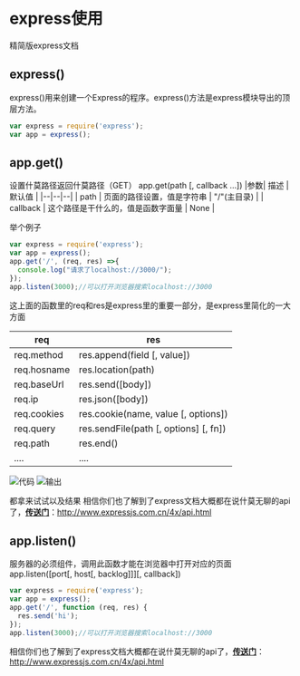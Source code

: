 # express使用
精简版express文档
## express()
express()用来创建一个Express的程序。express()方法是express模块导出的顶层方法。

```javascript
var express = require('express');
var app = express();
```
## app.get()
设置什莫路径返回什莫路径（GET）
app.get(path [, callback ...])
|参数| 描述 | 默认值 |
|--|--|--|
| path | 页面的路径设置，值是字符串 | "/"(主目录) |
| callback | 这个路径是干什么的，值是函数字面量 |  None |

举个例子
```javascript
var express = require('express');
var app = express();
app.get('/', (req, res) =>{
  console.log("请求了localhost://3000/");
});
app.listen(3000);//可以打开浏览器搜索localhost://3000
```
这上面的函数里的req和res是express里的重要一部分，是express里简化的一大方面
 
|req| res |
|--|--|
|req.method|res.append(field [, value])|
|req.hosname|res.location(path)|
| req.baseUrl |res.send([body]) |
| req.ip | res.json([body]) |
| req.cookies | res.cookie(name, value [, options]) |
|req.query|res.sendFile(path [, options] [, fn])|
| req.path | res.end() |
|....|....|


![代码](https://img-blog.csdnimg.cn/2020022312554485.png?x-oss-process=image/watermark,type_ZmFuZ3poZW5naGVpdGk,shadow_10,text_aHR0cHM6Ly9ibG9nLmNzZG4ubmV0L1N5c3RlbV9zenM=,size_16,color_FFFFFF,t_70)
![输出](https://img-blog.csdnimg.cn/20200223125701937.png)


都拿来试试以及结果
相信你们也了解到了express文档大概都在说什莫无聊的api了，**[传送门](http://www.expressjs.com.cn/4x/api.html)**：http://www.expressjs.com.cn/4x/api.html
 
 
 
 

 

## app.listen()
服务器的必须组件，调用此函数才能在浏览器中打开对应的页面
app.listen([port[, host[, backlog]]][, callback])

```javascript
var express = require('express');
var app = express();
app.get('/', function (req, res) {
  res.send('hi');
});
app.listen(3000);//可以打开浏览器搜索localhost://3000
```

相信你们也了解到了express文档大概都在说什莫无聊的api了，**[传送门](http://www.expressjs.com.cn/4x/api.html)**：http://www.expressjs.com.cn/4x/api.html
